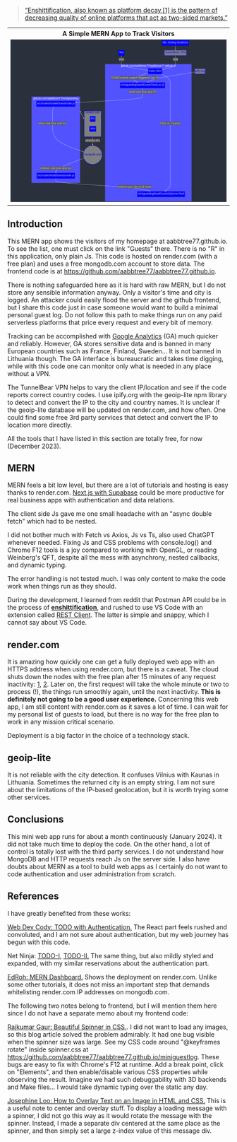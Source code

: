 > [“Enshittification, also known as platform decay,[1] is the pattern of decreasing quality of online platforms that act as two-sided markets.”](https://en.wikipedia.org/wiki/Enshittification)<br>

<table align="center">
    <tr>
    <th align="center"> A Simple MERN App to Track Visitors</th>
    </tr>
    <tr>
    <td>
    <img src="./mermaid/mermaid-diagram-2023-12-18-190827.png"  alt="Guestlog implementation." width="100%" >
    </td>
    </tr>
</table>

## Introduction

This MERN app shows the visitors of my homepage at aabbtree77.github.io. To see the list, one must click on the link "Guests" there. There is no "R" in this application, only plain Js. This code is hosted on render.com (with a free plan) and uses a free mongodb.com account to store data. The frontend code is at https://github.com/aabbtree77/aabbtree77.github.io. 

There is nothing safeguarded here as it is hard with raw MERN, but I do not store any sensible information anyway. Only a visitor's time and city is logged. An attacker could easily flood the server and the github frontend, but I share this code just in case someone would want to build a minimal personal guest log. Do not follow this path to make things run on any paid serverless platforms that price every request and every bit of memory.

Tracking can be accomplished with [Google Analytics](https://en.wikipedia.org/wiki/Google_Analytics) (GA) much quicker and reliably. However, GA stores sensitive data and is banned in many European countries such as France, Finland, Sweden... It is not banned in Lithuania though. The GA interface is bureaucratic and takes time digging, while with this code one can monitor only what is needed in any place without a VPN.

The TunnelBear VPN helps to vary the client IP/location and see if the code reports correct country codes. I use ipify.org with the geoip-lite npm library to detect and convert the IP to the city and country names. It is unclear if the geoip-lite database will be updated on render.com, and how often. One could find some free 3rd party services that detect and convert the IP to location more directly.

All the tools that I have listed in this section are totally free, for now (December 2023).

## MERN

MERN feels a bit low level, but there are a lot of tutorials and hosting is easy thanks to render.com. [Next.js with Supabase](https://www.youtube.com/watch?v=zut46AB8DHQ&t=227s) could be more productive for real business apps with authentication and data relations. 

The client side Js gave me one small headache with an "async double fetch" which had to be nested. 

I did not bother much with Fetch vs Axios, Js vs Ts, also used ChatGPT whenever needed. Fixing Js and CSS problems with console.log() and Chrome F12 tools is a joy compared to working with OpenGL, or reading Weinberg's QFT, despite all the mess with asynchrony, nested callbacks, and dynamic typing. 

The error handling is not tested much. I was only content to make the code work when things run as they should.

During the development, I learned from reddit that Postman API could be in the process of **[enshittification](https://www.reddit.com/r/webdev/comments/16tq1eh/now_that_postman_sucks_is_there_a_good_alternative/)**, and rushed to use VS Code with an extension called [REST Client](https://marketplace.visualstudio.com/items?itemName=humao.rest-client). The latter is simple and snappy, which I cannot say about VS Code.

## render.com

It is amazing how quickly one can get a fully deployed web app with an HTTPS address when using render.com, but there is a caveat. The cloud shuts down the nodes with the free plan after 15 minutes of any request inactivity: [1](https://community.render.com/t/cold-boot-start-of-the-server-for-first-request/15911), [2](https://docs.render.com/docs/free). Later on, the first request will take the whole minute or two to process (!), the things run smoothly again, until the next inactivity. **This is definitely not going to be a good user experience.** Concerning this web app, I am still content with render.com as it saves a lot of time. I can wait for my personal list of guests to load, but there is no way for the free plan to work in any mission critical scenario.

Deployment is a big factor in the choice of a technology stack.

## geoip-lite

It is not reliable with the city detection. It confuses Vilnius with Kaunas in Lithuania. Sometimes the returned city is an empty string. I am not sure about the limitations of the IP-based geolocation, but it is worth trying some other services.

## Conclusions

This mini web app runs for about a month continuously (January 2024). It did not take much time to deploy the code. On the other hand, a lot of control is totally lost with the third party services. I do not understand how MongoDB and HTTP requests reach Js on the server side. I also have doubts about MERN as a tool to build web apps as I certainly do not want to code authentication and user administration from scratch.

## References

I have greatly benefited from these works:

[Web Dev Cody: TODO with Authentication.](https://www.youtube.com/watch?v=oJBu2k7OEk8) The React part feels rushed and convoluted, and I am not sure about authentication, but my web journey has begun with this code.

Net Ninja: [TODO-I](https://www.youtube.com/watch?v=98BzS5Oz5E4&t=2s), [TODO-II.](https://www.youtube.com/watch?v=WsRBmwNkv3Q&t=1s) The same thing, but also mildly styled and expanded, with my similar reservations about the authentication part. 

[EdRoh: MERN Dashboard.](https://youtu.be/0cPCMIuDk2I?t=24251) Shows the deployment on render.com. Unlike some other tutorials, it does not miss an important step that demands whitelisting render.com IP addresses on mongodb.com.

The following two notes belong to frontend, but I will mention them here since I do not have a separate memo about my frontend code:

[Rajkumar Gaur: Beautiful Spinner in CSS.](https://medium.com/nerd-for-tech/beautiful-spinner-in-css-bce7a348f50f). I did not want to load any images, so this blog article solved the problem admirably. It had one bug visible when the spinner size was large. See my CSS code around "@keyframes rotate" inside spinner.css at https://github.com/aabbtree77/aabbtree77.github.io/miniguestlog. These bugs are easy to fix with Chrome's F12 at runtime. Add a break point, click on "Elements", and then enable/disable various CSS properties while observing the result. Imagine we had such debuggability with 3D backends and Make files... I would take dynamic typing over the static any day.

[Josephine Loo: How to Overlay Text on an Image in HTML and CSS.](https://www.bannerbear.com/blog/how-to-overlay-text-on-an-image-in-html-and-css/) This is a useful note to center and overlay stuff. To display a loading message with a spinner, I did not go this way as it would rotate the message with the spinner. Instead, I made a separate div centered at the same place as the spinner, and then simply set a large z-index value of this message div.
 
